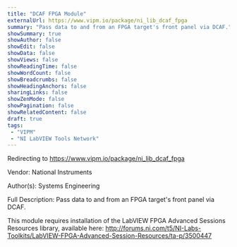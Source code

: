 ```yaml
---
title: "DCAF FPGA Module"
externalUrl: https://www.vipm.io/package/ni_lib_dcaf_fpga
summary: "Pass data to and from an FPGA target's front panel via DCAF."
showSummary: true
showAuthor: false
showEdit: false
showData: false
showViews: false
showReadingTime: false
showWordCount: false
showBreadcrumbs: false
showHeadingAnchors: false
sharingLinks: false
showZenMode: false
showPagination: false
showRelatedContent: false
draft: true
tags:
 - "VIPM"
 - "NI LabVIEW Tools Network"
---
```


Redirecting to https://www.vipm.io/package/ni_lib_dcaf_fpga

Vendor: National Instruments

Author(s): Systems Engineering
 
Full Description:
Pass data to and from an FPGA target's front panel via DCAF.

This module requires installation of the LabVIEW FPGA Advanced Sessions Resources library, available here: http://forums.ni.com/t5/NI-Labs-Toolkits/LabVIEW-FPGA-Advanced-Session-Resources/ta-p/3500447
